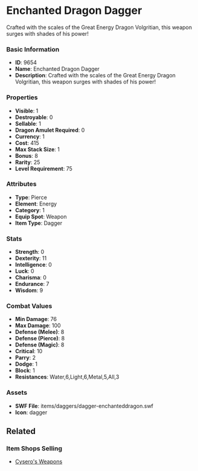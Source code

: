 # Enchanted Dragon Dagger

Crafted with the scales of the Great Energy Dragon Volgritian, this weapon surges with shades of his power!

### Basic Information

- **ID**: 9654
- **Name**: Enchanted Dragon Dagger
- **Description**: Crafted with the scales of the Great Energy Dragon Volgritian, this weapon surges with shades of his power!

### Properties

- **Visible**: 1
- **Destroyable**: 0
- **Sellable**: 1
- **Dragon Amulet Required**: 0
- **Currency**: 1
- **Cost**: 415
- **Max Stack Size**: 1
- **Bonus**: 8
- **Rarity**: 25
- **Level Requirement**: 75

### Attributes

- **Type**: Pierce
- **Element**: Energy
- **Category**: 1
- **Equip Spot**: Weapon
- **Item Type**: Dagger

### Stats

- **Strength**: 0
- **Dexterity**: 11
- **Intelligence**: 0
- **Luck**: 0
- **Charisma**: 0
- **Endurance**: 7
- **Wisdom**: 9

### Combat Values

- **Min Damage**: 76
- **Max Damage**: 100
- **Defense (Melee)**: 8
- **Defense (Pierce)**: 8
- **Defense (Magic)**: 8
- **Critical**: 10
- **Parry**: 2
- **Dodge**: 1
- **Block**: 1
- **Resistances**: Water,6,Light,6,Metal,5,All,3

### Assets

- **SWF File**: items/daggers/dagger-enchanteddragon.swf
- **Icon**: dagger

## Related

### Item Shops Selling

- [Cysero's Weapons](../item-shops/44-cysero-s-weapons.md)

